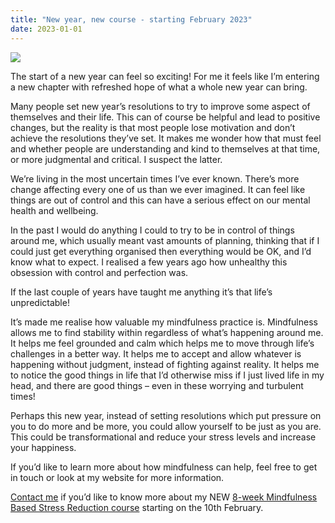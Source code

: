 ```yaml
---
title: "New year, new course - starting February 2023"
date: 2023-01-01
---
```

![](/images/blog/sunet+in+guiseley.jpg) 

The start of a new year can feel so exciting! For me it feels like I’m entering a new chapter with refreshed hope of what a whole new year can bring. 

Many people set new year’s resolutions to try to improve some aspect of themselves and their life. This can of course be helpful and lead to positive changes, but the reality is that most people lose motivation and don’t achieve the resolutions they’ve set. It makes me wonder how that must feel and whether people are understanding and kind to themselves at that time, or more judgmental and critical. I suspect the latter. 

We’re living in the most uncertain times I’ve ever known. There’s more change affecting every one of us than we ever imagined. It can feel like things are out of control and this can have a serious effect on our mental health and wellbeing. 

In the past I would do anything I could to try to be in control of things around me, which usually meant vast amounts of planning, thinking that if I could just get everything organised then everything would be OK, and I’d know what to expect. I realised a few years ago how unhealthy this obsession with control and perfection was. 

If the last couple of years have taught me anything it’s that life’s unpredictable! 

It’s made me realise how valuable my mindfulness practice is. Mindfulness allows me to find stability within regardless of what’s happening around me. It helps me feel grounded and calm which helps me to move through life’s challenges in a better way. It helps me to accept and allow whatever is happening without judgment, instead of fighting against reality. It helps me to notice the good things in life that I’d otherwise miss if I just lived life in my head, and there are good things – even in these worrying and turbulent times! 

Perhaps this new year, instead of setting resolutions which put pressure on you to do more and be more, you could allow yourself to be just as you are. This could be transformational and reduce your stress levels and increase your happiness. 

If you’d like to learn more about how mindfulness can help, feel free to get in touch or look at my website for more information. 

[Contact me](/contact) if you’d like to know more about my NEW [8-week Mindfulness Based Stress Reduction course](/courses) starting on the 10th February. 